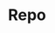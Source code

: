 ---
title: Repo
summary: A Pachyderm repository is a location where you store your data inside Pachyderm. It is a top-level data object that contains files and folders.
---
